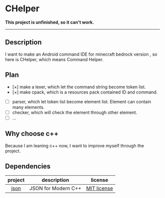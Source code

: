 # CHelper

**This project is unfinished, so it can't work.**

---

## Description

I want to make an Android command IDE for minecraft bedrock version , so here is CHelper, which means Command
Helper.

## Plan

- [×] make a lexer, which let the command string become token list.
- [×] make cpack, which is a resources pack contained ID and command.
- [ ] parser, which let token list become element list. Element can contain many elements.
- [ ] checker, which will check the element through other element.
- [ ] ...

## Why choose c++

Because I am leaning c++ now, I want to improve myself through the project.

## Dependencies

|                 project                  |     description     |                                 license                                  |
|:----------------------------------------:|:-------------------:|:------------------------------------------------------------------------:|
| [json](https://github.com/nlohmann/json) | JSON for Modern C++ | [MIT license](https://github.com/nlohmann/json/blob/develop/LICENSE.MIT) |
